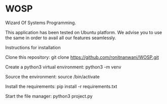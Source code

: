 # WOSP
Wizard Of Systems Programming.

This application has been tested on Ubuntu platform. We advise you to use the same in order to avail all our features seamlessly.

Instructions for installation

Clone this repository:
git clone https://github.com/ronitnanwani/WOSP.git

Create a python3 virtual environment:
python3 -m venv <name-of-environment>

Source the environment:
source <name-of-environment>/bin/activate

Install the requirements:
pip install -r requirements.txt

Start the file manager:
python3 project.py
